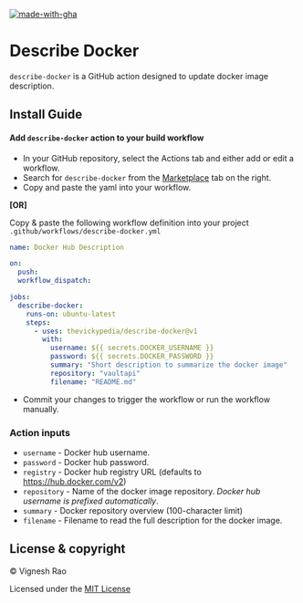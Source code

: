 [![made-with-gha](https://img.shields.io/badge/Made%20with-Github_Actions-black?style=for-the-badge&logo=GitHub)][marketplace]

# Describe Docker
`describe-docker` is a GitHub action designed to update docker image description.

## Install Guide

#### Add `describe-docker` action to your build workflow

- In your GitHub repository, select the Actions tab and either add or edit a workflow.
- Search for `describe-docker` from the [Marketplace][marketplace] tab on the right.
- Copy and paste the yaml into your workflow.

**[OR]**

Copy & paste the following workflow definition into your project `.github/workflows/describe-docker.yml`

```yaml
name: Docker Hub Description

on:
  push:
  workflow_dispatch:

jobs:
  describe-docker:
    runs-on: ubuntu-latest
    steps:
      - uses: thevickypedia/describe-docker@v1
        with:
          username: ${{ secrets.DOCKER_USERNAME }}
          password: ${{ secrets.DOCKER_PASSWORD }}
          summary: "Short description to summarize the docker image"
          repository: "vaultapi"
          filename: "README.md"
```

- Commit your changes to trigger the workflow or run the workflow manually.

### Action inputs

- `username` - Docker hub username.
- `password` - Docker hub password.
- `registry` - Docker hub registry URL (defaults to https://hub.docker.com/v2)
- `repository` - Name of the docker image repository. _Docker hub username is prefixed automatically_.
- `summary` - Docker repository overview (100-character limit)
- `filename` - Filename to read the full description for the docker image.

## License & copyright

&copy; Vignesh Rao

Licensed under the [MIT License][license]

[marketplace]: https://github.com/marketplace/actions/describe-docker
[license]: https://github.com/thevickypedia/describe-docker/blob/main/LICENSE
